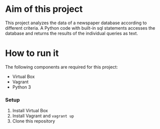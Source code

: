 # Aim of this project

This project analyzes the data of a newspaper database according to different criteria. 
A Python code with built-in sql statements accesses the database and returns the results of the individual queries as text.

# How to run it

The following components are required for this project:
- Virtual Box
- Vagrant
- Python 3

### Setup

1. Install Virtual Box
2. Install Vagrant and `vagrant up`
3. Clone this repository
